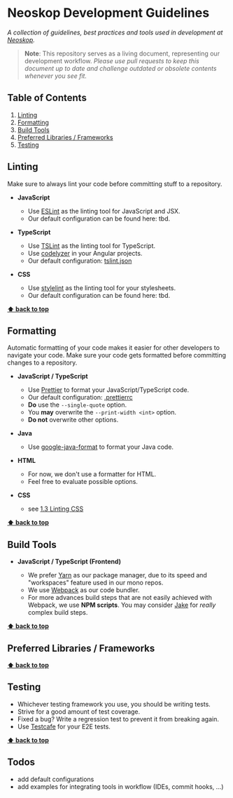 # Neoskop Development Guidelines

*A collection of guidelines, best practices and tools used in development at 
[Neoskop](https://www.neoskop.de).*

> **Note**: This repository serves as a living document, representing our development workflow.
  *Please use pull requests to keep this document up to date and challenge outdated or obsolete 
  contents whenever you see fit.*

## Table of Contents

  1. [Linting](#linting)
  1. [Formatting](#formatting)
  1. [Build Tools](#build-tools)
  1. [Preferred Libraries / Frameworks](#libraries)
  1. [Testing](#testing)

## Linting

  Make sure to always lint your code before committing stuff to a repository.

  - **JavaScript**
    
    - Use [ESLint](https://eslint.org/) as the linting tool for JavaScript and JSX.
    - Our default configuration can be found here: tbd.
  
  - **TypeScript**
    
    - Use [TSLint](https://palantir.github.io/tslint/) as the linting tool for TypeScript.
    - Use [codelyzer](https://github.com/mgechev/codelyzer) in your Angular projects.
    - Our default configuration: [tslint.json](configs/tslint.json)
    
  - **CSS**
      
      - Use [stylelint](https://stylelint.io/) as the linting tool for your stylesheets.
      - Our default configuration can be found here: tbd.
      
**[⬆ back to top](#table-of-contents)** 
    
## Formatting

  Automatic formatting of your code makes it easier for other developers to navigate your code.
  Make sure your code gets formatted before committing changes to a repository.

  - **JavaScript / TypeScript**
  
    - Use [Prettier](https://prettier.io/) to format your JavaScript/TypeScript code.
    - Our default configuration: [.prettierrc](configs/.editorconfig)
    - **Do** use the `--single-quote` option.
    - You **may** overwrite the `--print-width <int>` option.
    - **Do not** overwrite other options.
    
  - **Java**
        
    - Use [google-java-format](https://github.com/google/google-java-format) to format your 
    Java code.
    
  - **HTML**
    - For now, we don't use a formatter for HTML.
    - Feel free to evaluate possible options.
    
  - **CSS**
    - see [1.3 Linting CSS](#linting--css)

**[⬆ back to top](#table-of-contents)**

## Build Tools
    
  - **JavaScript / TypeScript (Frontend)**
  
    - We prefer [Yarn](https://yarnpkg.com/en/) as our package manager, due to its speed and "workspaces" feature used 
    in our mono repos.
    - We use [Webpack](https://webpack.js.org/) as our code bundler.
    - For more advances build steps that are not easily achieved with Webpack, we use **NPM scripts**. You may consider
    [Jake](http://jakejs.com/) for *really* complex build steps.
    
**[⬆ back to top](#table-of-contents)**

## Preferred Libraries / Frameworks

**[⬆ back to top](#table-of-contents)**

## Testing

  - Whichever testing framework you use, you should be writing tests.
  - Strive for a good amount of test coverage.
  - Fixed a bug? Write a regression test to prevent it from breaking again.
  - Use [Testcafe](https://devexpress.github.io/testcafe/) for your E2E tests.

**[⬆ back to top](#table-of-contents)**

## Todos

  - add default configurations
  - add examples for integrating tools in workflow (IDEs, commit hooks, ...)